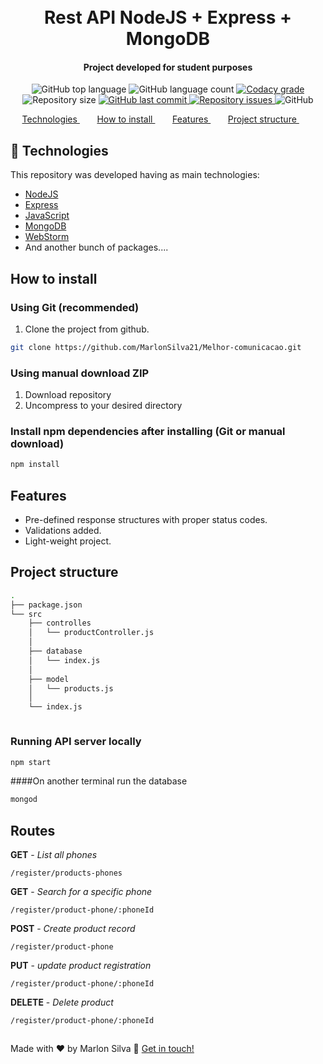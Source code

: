 <h1 align="center">
    <br>
    Rest API NodeJS + Express + MongoDB
</h1>

<h4 align="center">
Project developed for student purposes
</h4>
<p align="center">
  <img alt="GitHub top language" src="https://img.shields.io/github/languages/top/marlonsilva21/Melhor-comunicacao.svg">

  <img alt="GitHub language count" src="https://img.shields.io/github/languages/count/marlonsilva21/Melhor-comunicacao.svg">

  <a href="https://www.codacy.com/app/marlonsilva21/Melhor-comunicacaojava?utm_source=github.com&amp;utm_medium=referral&amp;utm_content=marlonsilva21/Melhor-comunicacao&amp;utm_campaign=Badge_Grade">
    <img alt="Codacy grade" src="https://api.codacy.com/project/badge/Grade/691b85e51bf240b997ae6ff82ea41590">
  </a>

  <img alt="Repository size" src="https://img.shields.io/github/repo-size/marlonsilva21/Melhor-comunicacao.svg">
  <a href="https://github.com/marlonsilva21/Melhor-comunicacao/commits/master">
    <img alt="GitHub last commit" src="https://img.shields.io/github/last-commit/marlonsilva21/Melhor-comunicacao.svg">
  </a>

  <a href="https://github.com/marlonsilva21/Melhor-comunicacao/issues">
    <img alt="Repository issues" src="https://img.shields.io/github/issues/marlonsilva21/Melhor-comunicacao.svg">
  </a>

  <img alt="GitHub" src="https://img.shields.io/github/license/marlonsilva21/Melhor-comunicacao.svg">
</p>

<p align="center">
  <a href="#rocket-technologies">Technologies </a>&nbsp;&nbsp;&nbsp;&nbsp;&nbsp;&nbsp;
  <a href="#install">How to install </a>&nbsp;&nbsp;&nbsp;&nbsp;&nbsp;&nbsp;
  <a href="#features">Features </a>&nbsp;&nbsp;&nbsp;&nbsp;&nbsp;&nbsp;
  <a href="#structure">Project structure </a>&nbsp;&nbsp;&nbsp;&nbsp;&nbsp;&nbsp;
</p>

## :rocket: Technologies

<p id="rocket-technologies">This repository was developed having as main technologies:</p>

- [NodeJS](https://www.oracle.com/br/java/technologies/javase-jdk11-downloads.html)
- [Express](https://www.eclipse.org/downloads/)
- [JavaScript](https://spring.io/projects/spring-boot)
- [MongoDB](https://www.mysql.com/)
- [WebStorm](https://www.eclipse.org/downloads/)
- And another bunch of packages....

<h2 id="install"> How to install </h2>

### Using Git (recommended)

1.  Clone the project from github.

```bash
git clone https://github.com/MarlonSilva21/Melhor-comunicacao.git 
```

### Using manual download ZIP

1.  Download repository
2.  Uncompress to your desired directory

### Install npm dependencies after installing (Git or manual download)

```bash
npm install
```
<h2 id="features"> Features </h2>

- Pre-defined response structures with proper status codes.
- Validations added.
- Light-weight project.

<h2 id="structure"> Project structure </h2>

```sh
.
├── package.json
└── src
    ├── controlles
    │   └── productController.js
    │   
    ├── database
    │   └── index.js
    │   
    ├── model
    │   └── products.js
    │   
    └── index.js



```

### Running API server locally

```bash
npm start 
```
####On another terminal run the database
```bash
mongod 
```

## Routes

**GET** - *List all phones*
```
/register/products-phones
```

**GET** - *Search for a specific phone*
```
/register/product-phone/:phoneId
```
**POST** - *Create product record*
```
/register/product-phone
```

**PUT** - *update product registration*
```
/register/product-phone/:phoneId
```

**DELETE** - *Delete product*
```
/register/product-phone/:phoneId
```

##

Made with ♥ by Marlon Silva :wave: [Get in touch!](https://www.linkedin.com/in/marlon-silva-43075a184/)



